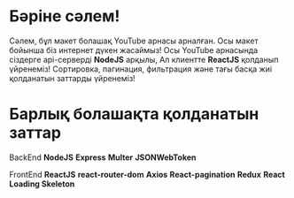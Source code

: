 # Бәріне сәлем!

Сәлем, бұл макет болашақ YouTube арнасы арналған. Осы макет бойынша біз интернет дүкен жасаймыз!
Осы YouTube арнасында сіздерге api-серверді **NodeJS** арқылы, Ал клиентте **ReactJS** қолданып үйренеміз!
Сортировка, пагинация, фильтрация және тағы басқа жиі қолданатын заттарды үйренеміз!


# Барлық болашақта қолданатын заттар
BackEnd
**NodeJS**
**Express**
**Multer**
**JSONWebToken**

FrontEnd
**ReactJS**
**react-router-dom**
**Axios**
**React-pagination**
**Redux**
**React Loading Skeleton**
